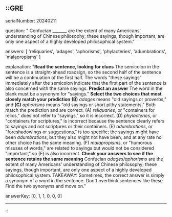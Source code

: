 ::GRE
---

serialNumber: 20240211

question: " Confucian _______ are the extent of many Americans' understanding of Chinese philosophy; these sayings, though important, are only one aspect of a highly developed philosophical system."

answers: [
  'reliquaries',
  'adages',
  'aphorisms',
  'phylacteries',
  'adumbrations',
  'malapropisms'
]

explanation: "<strong>Read the sentence, looking for clues</strong> The semicolon in the sentence is a straight-ahead roadsign, so the second half of the sentence will be a continuation of the first half. The words \"these sayings\" immediately after the semicolon indicate that the first part of the sentence is also concerned with the same sayings. <strong>Predict an answer</strong> The word in the blank must be a synonym for \"sayings.\" <strong>Select the two choices that most closely match your prediction</strong> <strong>(B)</strong> <i>adages </i>means \"old sayings or proverbs,\" and <strong>(C)</strong> <i>aphorisms</i> means \"old sayings or short pithy statements.\" Both match the prediction and are correct. (A) <i>reliquaries</i>, or \"containers for relics,\" does not refer to \"sayings,\" so it is incorrect. (D) <i>phylacteries</i>, or \"containers for scriptures,\" is incorrect because the sentence clearly refers to sayings and not scriptures or their containers. (E) <i>adumbrations</i>, or \"foreshadowings or suggestions,\" is too specific; the sayings might have been <i>adumbrations</i>, but they also might not have been, and at any rate no other choice has the same meaning. (F) <i>malapropisms</i>, or \"humorous misuses of words,\" are related to sayings but would not be considered \"important,\" so (F) is also incorrect. <strong>Check your answers to see if the sentence retains the same meaning</strong> Confucian <i>adages/aphorisms</i> are the extent of many Americans' understanding of Chinese philosophy; these sayings, though important, are only one aspect of a highly developed philosophical system. TAKEAWAY: Sometimes, the correct answer is simply a synonym of a word in the sentence. Don't overthink sentences like these. Find the two synonyms and move on."

answerKey: [0, 1, 1, 0, 0, 0]

---
::